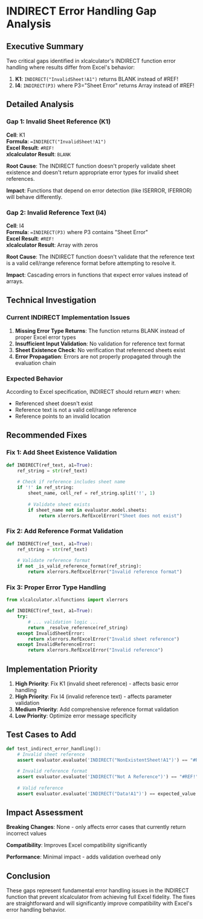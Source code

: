 # INDIRECT Error Handling Gap Analysis

## Executive Summary

Two critical gaps identified in xlcalculator's INDIRECT function error handling where results differ from Excel's behavior:

1. **K1**: `INDIRECT("InvalidSheet!A1")` returns BLANK instead of #REF!
2. **I4**: `INDIRECT(P3)` where P3="Sheet Error" returns Array instead of #REF!

## Detailed Analysis

### Gap 1: Invalid Sheet Reference (K1)

**Cell**: K1  
**Formula**: `=INDIRECT("InvalidSheet!A1")`  
**Excel Result**: `#REF!`  
**xlcalculator Result**: `BLANK`  

**Root Cause**: The INDIRECT function doesn't properly validate sheet existence and doesn't return appropriate error types for invalid sheet references.

**Impact**: Functions that depend on error detection (like ISERROR, IFERROR) will behave differently.

### Gap 2: Invalid Reference Text (I4)

**Cell**: I4  
**Formula**: `=INDIRECT(P3)` where P3 contains "Sheet Error"  
**Excel Result**: `#REF!`  
**xlcalculator Result**: Array with zeros  

**Root Cause**: The INDIRECT function doesn't validate that the reference text is a valid cell/range reference format before attempting to resolve it.

**Impact**: Cascading errors in functions that expect error values instead of arrays.

## Technical Investigation

### Current INDIRECT Implementation Issues

1. **Missing Error Type Returns**: The function returns BLANK instead of proper Excel error types
2. **Insufficient Input Validation**: No validation for reference text format
3. **Sheet Existence Check**: No verification that referenced sheets exist
4. **Error Propagation**: Errors are not properly propagated through the evaluation chain

### Expected Behavior

According to Excel specification, INDIRECT should return `#REF!` when:
- Referenced sheet doesn't exist
- Reference text is not a valid cell/range reference
- Reference points to an invalid location

## Recommended Fixes

### Fix 1: Add Sheet Existence Validation

```python
def INDIRECT(ref_text, a1=True):
    ref_string = str(ref_text)
    
    # Check if reference includes sheet name
    if '!' in ref_string:
        sheet_name, cell_ref = ref_string.split('!', 1)
        
        # Validate sheet exists
        if sheet_name not in evaluator.model.sheets:
            return xlerrors.RefExcelError("Sheet does not exist")
```

### Fix 2: Add Reference Format Validation

```python
def INDIRECT(ref_text, a1=True):
    ref_string = str(ref_text)
    
    # Validate reference format
    if not _is_valid_reference_format(ref_string):
        return xlerrors.RefExcelError("Invalid reference format")
```

### Fix 3: Proper Error Type Handling

```python
from xlcalculator.xlfunctions import xlerrors

def INDIRECT(ref_text, a1=True):
    try:
        # ... validation logic ...
        return _resolve_reference(ref_string)
    except InvalidSheetError:
        return xlerrors.RefExcelError("Invalid sheet reference")
    except InvalidReferenceError:
        return xlerrors.RefExcelError("Invalid reference")
```

## Implementation Priority

1. **High Priority**: Fix K1 (invalid sheet reference) - affects basic error handling
2. **High Priority**: Fix I4 (invalid reference text) - affects parameter validation
3. **Medium Priority**: Add comprehensive reference format validation
4. **Low Priority**: Optimize error message specificity

## Test Cases to Add

```python
def test_indirect_error_handling():
    # Invalid sheet reference
    assert evaluator.evaluate('INDIRECT("NonExistentSheet!A1")') == "#REF!"
    
    # Invalid reference format
    assert evaluator.evaluate('INDIRECT("Not A Reference")') == "#REF!"
    
    # Valid reference
    assert evaluator.evaluate('INDIRECT("Data!A1")') == expected_value
```

## Impact Assessment

**Breaking Changes**: None - only affects error cases that currently return incorrect values

**Compatibility**: Improves Excel compatibility significantly

**Performance**: Minimal impact - adds validation overhead only

## Conclusion

These gaps represent fundamental error handling issues in the INDIRECT function that prevent xlcalculator from achieving full Excel fidelity. The fixes are straightforward and will significantly improve compatibility with Excel's error handling behavior.